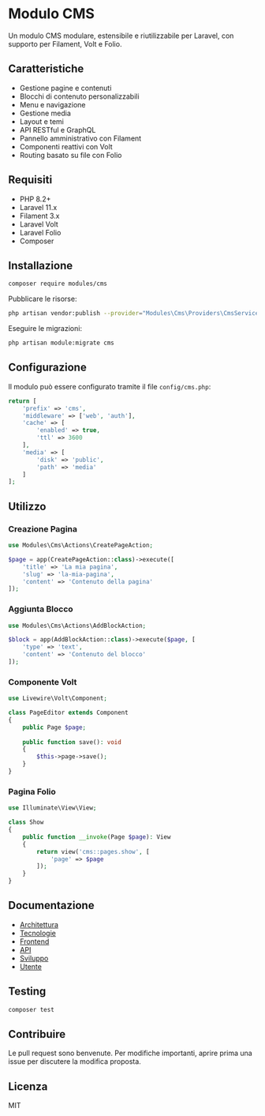 # Modulo CMS

Un modulo CMS modulare, estensibile e riutilizzabile per Laravel, con supporto per Filament, Volt e Folio.

## Caratteristiche

- Gestione pagine e contenuti
- Blocchi di contenuto personalizzabili
- Menu e navigazione
- Gestione media
- Layout e temi
- API RESTful e GraphQL
- Pannello amministrativo con Filament
- Componenti reattivi con Volt
- Routing basato su file con Folio

## Requisiti

- PHP 8.2+
- Laravel 11.x
- Filament 3.x
- Laravel Volt
- Laravel Folio
- Composer

## Installazione

```bash
composer require modules/cms
```

Pubblicare le risorse:

```bash
php artisan vendor:publish --provider="Modules\Cms\Providers\CmsServiceProvider"
```

Eseguire le migrazioni:

```bash
php artisan module:migrate cms
```

## Configurazione

Il modulo può essere configurato tramite il file `config/cms.php`:

```php
return [
    'prefix' => 'cms',
    'middleware' => ['web', 'auth'],
    'cache' => [
        'enabled' => true,
        'ttl' => 3600
    ],
    'media' => [
        'disk' => 'public',
        'path' => 'media'
    ]
];
```

## Utilizzo

### Creazione Pagina

```php
use Modules\Cms\Actions\CreatePageAction;

$page = app(CreatePageAction::class)->execute([
    'title' => 'La mia pagina',
    'slug' => 'la-mia-pagina',
    'content' => 'Contenuto della pagina'
]);
```

### Aggiunta Blocco

```php
use Modules\Cms\Actions\AddBlockAction;

$block = app(AddBlockAction::class)->execute($page, [
    'type' => 'text',
    'content' => 'Contenuto del blocco'
]);
```

### Componente Volt

```php
use Livewire\Volt\Component;

class PageEditor extends Component
{
    public Page $page;
    
    public function save(): void
    {
        $this->page->save();
    }
}
```

### Pagina Folio

```php
use Illuminate\View\View;

class Show
{
    public function __invoke(Page $page): View
    {
        return view('cms::pages.show', [
            'page' => $page
        ]);
    }
}
```

## Documentazione

- [Architettura](docs/architecture.md)
- [Tecnologie](docs/technologies.md)
- [Frontend](docs/frontoffice/README.md)
- [API](docs/api/README.md)
- [Sviluppo](docs/developer/README.md)
- [Utente](docs/user/README.md)

## Testing

```bash
composer test
```

## Contribuire

Le pull request sono benvenute. Per modifiche importanti, aprire prima una issue per discutere la modifica proposta.

## Licenza

MIT
